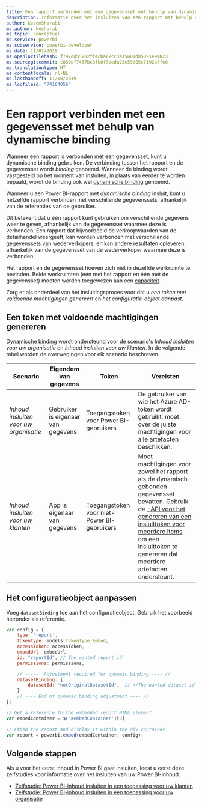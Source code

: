 ```yaml
---
title: Een rapport verbinden met een gegevensset met behulp van dynamische binding
description: Informatie over het insluiten van een rapport met behulp van dynamische binding.
author: KesemSharabi
ms.author: kesharab
ms.topic: conceptual
ms.service: powerbi
ms.subservice: powerbi-developer
ms.date: 11/07/2019
ms.openlocfilehash: f797dd55202ff4cba87cc3a15601d85091e94823
ms.sourcegitcommit: c839ef7437bc8fb8f7eeda23e59d05c7192a7fe8
ms.translationtype: HT
ms.contentlocale: nl-NL
ms.lasthandoff: 11/18/2019
ms.locfileid: "74164056"
---
```

# <a name="connect-a-report-to-a-dataset-using-dynamic-binding"></a>Een rapport verbinden met een gegevensset met behulp van dynamische binding 

Wanneer een rapport is verbonden met een gegevensset, kunt u dynamische binding gebruiken. De verbinding tussen het rapport en de gegevensset wordt *binding* genoemd. Wanneer de binding wordt vastgesteld op het moment van insluiten, in plaats van eerder te worden bepaald, wordt de binding ook wel [dynamische binding](https://nam06.safelinks.protection.outlook.com/?url=https%3A%2F%2Fen.wikipedia.org%2Fwiki%2FLate_binding&data=02%7C01%7CKesem.Sharabi%40microsoft.com%7C5d5b0d2d62cf4818f0c108d7635b151e%7C72f988bf86f141af91ab2d7cd011db47%7C1%7C0%7C637087115150775585&sdata=AbEtdJvgy4ivi4v4ziuui%2Bw2ibTQQXBQNYRKbXn5scA%3D&reserved=0) genoemd.
 
Wanneer u een Power BI-rapport met *dynamische binding* insluit, kunt u hetzelfde rapport verbinden met verschillende gegevenssets, afhankelijk van de referenties van de gebruiker.
 
Dit betekent dat u één rapport kunt gebruiken om verschillende gegevens weer te geven, afhankelijk van de gegevensset waarmee deze is verbonden. Een rapport dat bijvoorbeeld de verkoopwaarden van de detailhandel weergeeft, kan worden verbonden met verschillende gegevenssets van wederverkopers, en kan andere resultaten opleveren, afhankelijk van de gegevensset van de wederverkoper waarmee deze is verbonden.
 
Het rapport en de gegevensset hoeven zich niet in dezelfde werkruimte te bevinden. Beide werkruimten (één met het rapport en één met de gegevensset) moeten worden toegewezen aan een [capaciteit](azure-pbie-create-capacity.md).

Zorg er als onderdeel van het insluitingsproces voor dat u *een token met voldoende machtigingen genereert* en *het configuratie-object aanpast*.


## <a name="generating-a-token-with-sufficient-permissions"></a>Een token met voldoende machtigingen genereren

Dynamische binding wordt ondersteund voor de scenario's *Inhoud insluiten voor uw organisatie* en *Inhoud insluiten voor uw klanten*. In de volgende tabel worden de overwegingen voor elk scenario beschreven.


|Scenario  |Eigendom van gegevens  |Token  |Vereisten  |
|---------|---------|---------|---------|
|*Inhoud insluiten voor uw organisatie*    |Gebruiker is eigenaar van gegevens         |Toegangstoken voor Power BI-gebruikers         |De gebruiker van wie het Azure AD-token wordt gebruikt, moet over de juiste machtigingen voor alle artefacten beschikken.         |
|*Inhoud insluiten voor uw klanten*     |App is eigenaar van gegevens         |Toegangstoken voor niet-Power BI-gebruikers         |Moet machtigingen voor zowel het rapport als de dynamisch gebonden gegevensset bevatten. Gebruik de [-API voor het genereren van een insluittoken voor meerdere items](embed-sample-for-customers.md#multiEmbedToken) om een insluittoken te genereren dat meerdere artefacten ondersteunt.         |

## <a name="adjusting-the-config-object"></a>Het configuratieobject aanpassen
Voeg `datasetBinding` toe aan het configuratieobject. Gebruik het voorbeeld hieronder als referentie.

```javascript
var config = {
    type: 'report',
    tokenType: models.TokenType.Embed,
    accessToken: accessToken,
    embedUrl: embedUrl,
    id: "reportId", // The wanted report id
    permissions: permissions,

    // -----  Adjustment required for dynamic binding ---- //
    datasetBinding: {
        datasetId: "notOriginalDatasetId",  // </The wanted dataset id
    }
    // ---- End of dynamic binding adjustment ---- //
};

// Get a reference to the embedded report HTML element
var embedContainer = $('#embedContainer')[0];

// Embed the report and display it within the div container
var report = powerbi.embed(embedContainer, config);
```

## <a name="next-steps"></a>Volgende stappen

Als u voor het eerst inhoud in Power BI gaat insluiten, leest u eerst deze zelfstudies voor informatie over het insluiten van uw Power BI-inhoud:
* [Zelfstudie: Power BI-inhoud insluiten in een toepassing voor uw klanten](embed-sample-for-customers.md)
* [Zelfstudie: Power BI-inhoud insluiten in een toepassing voor uw organisatie](embed-sample-for-your-organization.md)